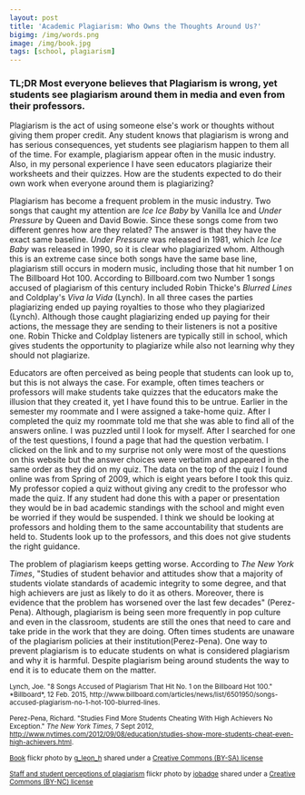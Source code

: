 ```yaml
---
layout: post
title: 'Academic Plagiarism: Who Owns the Thoughts Around Us?'  
bigimg: /img/words.png
image: /img/book.jpg
tags: [school, plagiarism]
---
```


### TL;DR Most everyone believes that Plagiarism is wrong, yet students see plagiarism around them in media and even from their professors.

Plagiarism is the act of using someone else's work or thoughts without giving them proper credit. Any student knows that plagiarism is wrong and has serious consequences, yet students see plagiarism happen to them all of the time. For example, plagiarism appear often in the music industry. Also, in my personal experience I have seen educators plagiarize their worksheets and their quizzes. How are the students expected to do their own work when everyone around them is plagiarizing?

Plagiarism has become a frequent problem in the music industry. Two songs that caught my attention are *Ice Ice Baby* by Vanilla Ice and *Under Pressure* by Queen and David Bowie. Since these songs come from two different genres how are they related? The answer is that they have the exact same baseline. *Under Pressure* was released in 1981, which *Ice Ice Baby* was released in 1990, so it is clear who plagiarized whom. Although this is an extreme case since both songs have the same base line, plagiarism still occurs in modern music, including those that hit number 1 on The Billboard Hot 100. According to Billboard.com two Number 1 songs accused of plagiarism of this century included Robin Thicke's *Blurred Lines* and Coldplay's *Viva la Vida* (Lynch). In all three cases the parties plagiarizing ended up paying royalties to those who they plagiarized (Lynch). Although those caught plagiarizing ended up paying for their actions, the message they are sending to their listeners is not a positive one. Robin Thicke and Coldplay listeners are typically still in school, which gives students the opportunity to plagiarize while also not learning why they should not plagiarize.

Educators are often perceived as being people that students can look up to, but this is not always the case. For example, often times teachers or professors will make students take quizzes that the educators make the illusion that they created it, yet I have found this to be untrue. Earlier in the semester my roommate and I were assigned a take-home quiz. After I completed the quiz my roommate told me that she was able to find all of the answers online. I was puzzled until I look for myself. After I searched for one of the test questions, I found a page that had the question verbatim. I clicked on the link and to my surprise not only were most of the questions on this website but the answer choices were verbatim and appeared in the same order as they did on my quiz. The data on the top of the quiz I found online was from Spring of 2009, which is eight years before I took this quiz. My professor copied a quiz without giving any credit to the professor who made the quiz. If any student had done this with a paper or presentation they would be in bad academic standings with the school and might even be worried if they would be suspended. I think we should be looking at professors and holding them to the same accountability that students are held to. Students look up to the professors, and this does not give students the right guidance.

The problem of plagiarism keeps getting worse. According to *The New York Times*, "Studies of student behavior and attitudes show that a majority of students violate standards of academic integrity to some degree, and that high achievers are just as likely to do it as others. Moreover, there is evidence that the problem has worsened over the last few decades" (Perez-Pena). Although, plagiarism is being seen more frequently in pop culture and even in the classroom, students are still the ones that need to care and take pride in the work that they are doing. Often times students are unaware of the plagiarism policies at their institution(Perez-Pena). One way to prevent plagiarism is to educate students on what is considered plagiarism and why it is harmful. Despite plagiarism being around students the way to end it is to educate them on the matter.







<small>
Lynch, Joe. "8 Songs Accused of Plagiarism That Hit No. 1 on the Billboard Hot 100." *Billboard*, 12 Feb. 2015, http://www.billboard.com/articles/news/list/6501950/songs-accused-plagiarism-no-1-hot-100-blurred-lines. </small>

<small> Perez-Pena, Richard. "Studies Find More Students Cheating With High Achievers No Exception." *The New York Times*, 7 Sept 2012, http://www.nytimes.com/2012/09/08/education/studies-show-more-students-cheat-even-high-achievers.html.   
</small>


<small> <a title="Book" href="https://flickr.com/photos/leonhg/411756099">Book</a> flickr photo by <a href="https://flickr.com/people/leonhg">g_leon_h</a> shared under a <a href="https://creativecommons.org/licenses/by-sa/2.0/">Creative Commons (BY-SA) license</a> </small>


<small> <a title="Staff and student perceptions of plagiarism" href="https://flickr.com/photos/24612276@N05/5902067107">Staff and student perceptions of plagiarism</a> flickr photo by <a href="https://flickr.com/people/24612276@N05">jobadge</a> shared under a <a href="https://creativecommons.org/licenses/by-nc/2.0/">Creative Commons (BY-NC) license</a> </small>
